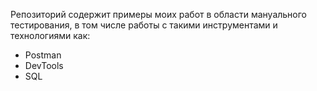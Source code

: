 Репозиторий содержит примеры моих работ в области мануального тестирования,
в том числе работы с такими инструментами и технологиями как:
 - Postman
 - DevTools
 - SQL
